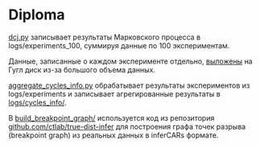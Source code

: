 # Diploma

[dcj.py](fragile_breakage_model/src/dcj.py) записывает результаты Марковского процесса в logs/experiments_100, суммируя
данные по 100 экспериментам.

Данные, записанные о каждом эксперименте отдельно,
[выложены](https://drive.google.com/drive/folders/1uALp2yIs_-3Dpz0_tv1styecyQEbf8A4?usp=sharing) на Гугл диск из-за
большого объема данных.

[aggregate_cycles_info.py](fragile_breakage_model/src/aggregate_cycles_info.py) обрабатывает результаты экспериментов из
logs/experiments и записывает агрегированные результаты в [logs/cycles_info/](fragile_breakage_model/logs/cycles_info/).

В [build_breakpoint_graph/](build_breakpoint_graph/) используется код из репозитория
[github.com/ctlab/true-dist-infer](https://github.com/ctlab/true-dist-infer) для построения графа точек разрыва
(breakpoint graph) из реальных данных в inferCARs формате.